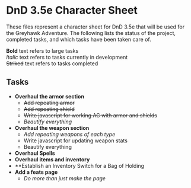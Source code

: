 # DnD 3.5e Character Sheet

These files represent a character sheet for DnD 3.5e that will be used for the Greyhawk Adventure. The following lists the status of the project, completed tasks, and which tasks have been taken care of.

**Bold** text refers to large tasks  
*Italic* text refers to tasks currently in development  
~~Striked~~ text refers to tasks completed  

## Tasks

* **Overhaul the armor section**
    * ~~Add repeating armor~~
    * ~~Add repeating shield~~
    * ~~Write javascript for working AC with armor and shields~~
    * *Beautify everything*
* **Overhaul the weapon section**
    * *Add repeating weapons of each type*
    * Write javascript for updating weapon stats
    * Beautify everything
* **Overhaul Spells**
* **Overhaul items and inventory**
* **Establish an Inventory Switch for a Bag of Holding
* **Add a feats page**
    * *Do more than just make the page*
